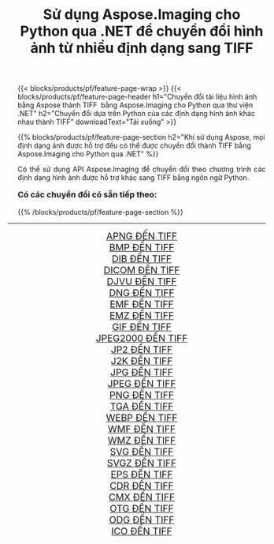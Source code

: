 ﻿---
title: Sử dụng Aspose.Imaging cho Python qua .NET để chuyển đổi hình ảnh từ nhiều định dạng sang TIFF 
weight: 3920
url: /vi/python-net/conversion/to/tiff/ 
lang: vi
langdirlevel: 2
locales: zh-hans,ja,it,ru,de,es,fr,nl,id,lt,pl,pt,vi,tr,ko,zh-hant,ar,hi,th,sv,cs,uk,he
description: Bạn có thể sử dụng Aspose.Imaging for Python qua thư viện .NET để chuyển đổi từ nhiều định dạng sang TIFF
---

{{< blocks/products/pf/feature-page-wrap >}}
{{< blocks/products/pf/feature-page-header h1="Chuyển đổi tài liệu hình ảnh bằng Aspose thành TIFF  bằng Aspose.Imaging cho Python qua thư viện .NET" h2="Chuyển đổi dựa trên Python của các định dạng hình ảnh khác nhau thành TIFF" downloadText="Tải xuống" >}}


{{% blocks/products/pf/feature-page-section  h2="Khi sử dụng Aspose, mọi định dạng ảnh được hỗ trợ đều có thể được chuyển đổi thành TIFF bằng Aspose.Imaging cho Python qua .NET" %}}
<p align=justify>Có thể sử dụng API Aspose.Imaging để chuyển đổi theo chương trình các định dạng hình ảnh được hỗ trợ khác sang TIFF bằng ngôn ngữ Python.</p>
<h3 style="margin-top:16px;">
Có các chuyển đổi có sẵn tiếp theo:
</h3>
{{% /blocks/products/pf/feature-page-section %}}
<div class="container-fluid productfamilypage bg-gray">
    <div class="convertypes bg-gray agp-content section">
        <div class="container">
		<hr style="margin-left:-20px;"/>
		<div class="row other-converters" style="gap: 10px;font-size: 19px;text-align:center;">
		    <div class='col-md-3 other-converter remove-lp remove-rp'><a href="/imaging/vi/python-net/conversion/apng-to-tiff/" style="padding:15px;">APNG ĐẾN TIFF</a></div>
<div class='col-md-3 other-converter remove-lp remove-rp'><a href="/imaging/vi/python-net/conversion/bmp-to-tiff/" style="padding:15px;">BMP ĐẾN TIFF</a></div>
<div class='col-md-3 other-converter remove-lp remove-rp'><a href="/imaging/vi/python-net/conversion/dib-to-tiff/" style="padding:15px;">DIB ĐẾN TIFF</a></div>
<div class='col-md-3 other-converter remove-lp remove-rp'><a href="/imaging/vi/python-net/conversion/dicom-to-tiff/" style="padding:15px;">DICOM ĐẾN TIFF</a></div>
<div class='col-md-3 other-converter remove-lp remove-rp'><a href="/imaging/vi/python-net/conversion/djvu-to-tiff/" style="padding:15px;">DJVU ĐẾN TIFF</a></div>
<div class='col-md-3 other-converter remove-lp remove-rp'><a href="/imaging/vi/python-net/conversion/dng-to-tiff/" style="padding:15px;">DNG ĐẾN TIFF</a></div>
<div class='col-md-3 other-converter remove-lp remove-rp'><a href="/imaging/vi/python-net/conversion/emf-to-tiff/" style="padding:15px;">EMF ĐẾN TIFF</a></div>
<div class='col-md-3 other-converter remove-lp remove-rp'><a href="/imaging/vi/python-net/conversion/emz-to-tiff/" style="padding:15px;">EMZ ĐẾN TIFF</a></div>
<div class='col-md-3 other-converter remove-lp remove-rp'><a href="/imaging/vi/python-net/conversion/gif-to-tiff/" style="padding:15px;">GIF ĐẾN TIFF</a></div>
<div class='col-md-3 other-converter remove-lp remove-rp'><a href="/imaging/vi/python-net/conversion/jpeg2000-to-tiff/" style="padding:15px;">JPEG2000 ĐẾN TIFF</a></div>
<div class='col-md-3 other-converter remove-lp remove-rp'><a href="/imaging/vi/python-net/conversion/jp2-to-tiff/" style="padding:15px;">JP2 ĐẾN TIFF</a></div>
<div class='col-md-3 other-converter remove-lp remove-rp'><a href="/imaging/vi/python-net/conversion/j2k-to-tiff/" style="padding:15px;">J2K ĐẾN TIFF</a></div>
<div class='col-md-3 other-converter remove-lp remove-rp'><a href="/imaging/vi/python-net/conversion/jpg-to-tiff/" style="padding:15px;">JPG ĐẾN TIFF</a></div>
<div class='col-md-3 other-converter remove-lp remove-rp'><a href="/imaging/vi/python-net/conversion/jpeg-to-tiff/" style="padding:15px;">JPEG ĐẾN TIFF</a></div>
<div class='col-md-3 other-converter remove-lp remove-rp'><a href="/imaging/vi/python-net/conversion/png-to-tiff/" style="padding:15px;">PNG ĐẾN TIFF</a></div>
<div class='col-md-3 other-converter remove-lp remove-rp'><a href="/imaging/vi/python-net/conversion/tga-to-tiff/" style="padding:15px;">TGA ĐẾN TIFF</a></div>
<div class='col-md-3 other-converter remove-lp remove-rp'><a href="/imaging/vi/python-net/conversion/webp-to-tiff/" style="padding:15px;">WEBP ĐẾN TIFF</a></div>
<div class='col-md-3 other-converter remove-lp remove-rp'><a href="/imaging/vi/python-net/conversion/wmf-to-tiff/" style="padding:15px;">WMF ĐẾN TIFF</a></div>
<div class='col-md-3 other-converter remove-lp remove-rp'><a href="/imaging/vi/python-net/conversion/wmz-to-tiff/" style="padding:15px;">WMZ ĐẾN TIFF</a></div>
<div class='col-md-3 other-converter remove-lp remove-rp'><a href="/imaging/vi/python-net/conversion/svg-to-tiff/" style="padding:15px;">SVG ĐẾN TIFF</a></div>
<div class='col-md-3 other-converter remove-lp remove-rp'><a href="/imaging/vi/python-net/conversion/svgz-to-tiff/" style="padding:15px;">SVGZ ĐẾN TIFF</a></div>
<div class='col-md-3 other-converter remove-lp remove-rp'><a href="/imaging/vi/python-net/conversion/eps-to-tiff/" style="padding:15px;">EPS ĐẾN TIFF</a></div>
<div class='col-md-3 other-converter remove-lp remove-rp'><a href="/imaging/vi/python-net/conversion/cdr-to-tiff/" style="padding:15px;">CDR ĐẾN TIFF</a></div>
<div class='col-md-3 other-converter remove-lp remove-rp'><a href="/imaging/vi/python-net/conversion/cmx-to-tiff/" style="padding:15px;">CMX ĐẾN TIFF</a></div>
<div class='col-md-3 other-converter remove-lp remove-rp'><a href="/imaging/vi/python-net/conversion/otg-to-tiff/" style="padding:15px;">OTG ĐẾN TIFF</a></div>
<div class='col-md-3 other-converter remove-lp remove-rp'><a href="/imaging/vi/python-net/conversion/odg-to-tiff/" style="padding:15px;">ODG ĐẾN TIFF</a></div>
<div class='col-md-3 other-converter remove-lp remove-rp'><a href="/imaging/vi/python-net/conversion/ico-to-tiff/" style="padding:15px;">ICO ĐẾN TIFF</a></div>
                </div>
        </div>
    </div>
</div>
<br/>

